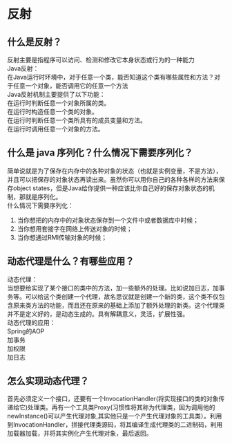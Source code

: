 # 反射

## 什么是反射？
反射主要是指程序可以访问、检测和修改它本身状态或行为的一种能力  
Java反射：  
在Java运行时环境中，对于任意一个类，能否知道这个类有哪些属性和方法？对于任意一个对象，能否调用它的任意一个方法  
Java反射机制主要提供了以下功能：  
在运行时判断任意一个对象所属的类。  
在运行时构造任意一个类的对象。  
在运行时判断任意一个类所具有的成员变量和方法。  
在运行时调用任意一个对象的方法。  

## 什么是 java 序列化？什么情况下需要序列化？
简单说就是为了保存在内存中的各种对象的状态（也就是实例变量，不是方法），并且可以把保存的对象状态再读出来。虽然你可以用你自己的各种各样的方法来保存object states，但是Java给你提供一种应该比你自己好的保存对象状态的机制，那就是序列化。  
什么情况下需要序列化：  
1. 当你想把的内存中的对象状态保存到一个文件中或者数据库中时候；  
2. 当你想用套接字在网络上传送对象的时候；  
3. 当你想通过RMI传输对象的时候；  

## 动态代理是什么？有哪些应用？
动态代理：  
当想要给实现了某个接口的类中的方法，加一些额外的处理。比如说加日志，加事务等。可以给这个类创建一个代理，故名思议就是创建一个新的类，这个类不仅包含原来类方法的功能，而且还在原来的基础上添加了额外处理的新类。这个代理类并不是定义好的，是动态生成的。具有解耦意义，灵活，扩展性强。  
动态代理的应用：  
Spring的AOP  
加事务  
加权限  
加日志  

## 怎么实现动态代理？
首先必须定义一个接口，还要有一个InvocationHandler(将实现接口的类的对象传递给它)处理类。再有一个工具类Proxy(习惯性将其称为代理类，因为调用他的newInstance()可以产生代理对象,其实他只是一个产生代理对象的工具类）。利用到InvocationHandler，拼接代理类源码，将其编译生成代理类的二进制码，利用加载器加载，并将其实例化产生代理对象，最后返回。  
